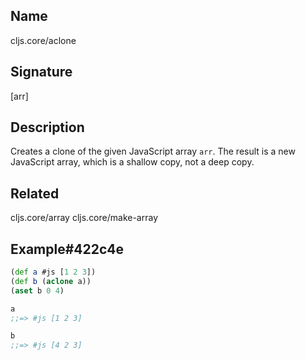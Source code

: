 ## Name
cljs.core/aclone

## Signature
[arr]

## Description

Creates a clone of the given JavaScript array `arr`.  The result is a new
JavaScript array, which is a shallow copy, not a deep copy.

## Related
cljs.core/array
cljs.core/make-array

## Example#422c4e

```clj
(def a #js [1 2 3])
(def b (aclone a))
(aset b 0 4)

a
;;=> #js [1 2 3]

b
;;=> #js [4 2 3]
```
